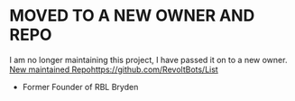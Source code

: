 # MOVED TO A NEW OWNER AND REPO
I am no longer maintaining this project, I have passed it on to a new owner.
[New maintained Repo](https://github.com/RevoltBots/List)https://github.com/RevoltBots/List

- Former Founder of RBL
  Bryden
